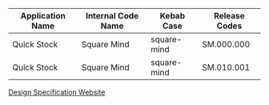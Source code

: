 | Application Name    | Internal Code Name | Kebab Case | Release Codes |
|----------|------------|-------------------|---------------------------|
| Quick Stock      | Square Mind        | square-mind               | SM.000.000            |
| Quick Stock     | Square Mind     | square-mind            | SM.010.001                  |

[Design Specification Website](../MAIN_MD/1_SQUAREMIND_Revision.md)
